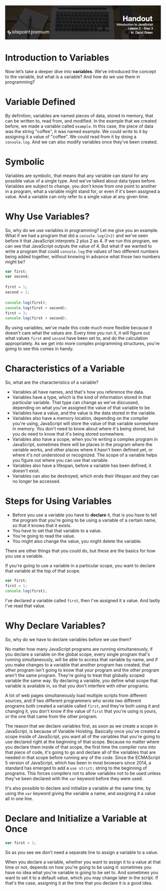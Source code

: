 ![](headings/introjs2.3.jpg)

# Introduction to Variables

Now let’s take a deeper dive into **variables**. We’ve introduced the concept to the variable, but what is a variable? And how do we use them in programming?

# Variable Defined

By definition, variables are named pieces of data, stored in memory, that can be written to, read from, and modified. In the example that we created before, we made a variable called `example`. In this case, the piece of data was the string "coffee", it was named example. We could write to it by assigning it a value of "coffee". We could read from it by doing a `console.log`. And we can also modify variables once they've been created.

# Symbolic

Variables are symbolic, that means that any variable can stand for any possible value of a single type. And we've talked about data types before. Variables are subject to change, you don't know from one point to another in a program, what a variable might stand for, or even if it's been assigned a value. And a variable can only refer to a single value at any given time.

# Why Use Variables?

So, why do we use variables in programming? Let me give you an example. What if we had a program that did a `console.log(2+2)` and we've seen before it that JavaScript interprets 2 plus 2 as 4. If we run this program, we can see that JavaScript outputs the value of 4. But what if we wanted to write a program that could `console.log` the values of two different numbers being added together, without knowing in advance what those two numbers might be?

```js
var first;
var second;

first = 1;
second = 2;

console.log(first);
console.log(first + second);
first = 3;
console.log(first + second);
```

By using variables, we've made this code much more flexible because it doesn't care what the values are. Every time you run it, it will figure out what values `first` and `second` have been set to, and do the calculation appropriately. As we get into more complex programming structures, you're going to see this comes in handy.

# Characteristics of a Variable

So, what are the characteristics of a variable?

* Variables all have names, and that's how you reference the data.
* Variables have a type, which is the kind of information stored in that particular variable. That type can change as we've discussed, depending on what you've assigned the value of that variable to be.
* Variables have a value, and the value is the data stored in the variable.
* Variables also have a memory location, depending on the compiler you're using, JavaScript will store the value of that variable somewhere in memory. You don't need to know about where it's being stored, but you do need to know that it's being stored somewhere. 
* Variables also have a scope, when you're writing a complex program in JavaScript, sometimes there will be places in the program where the variable works, and other places where it hasn't been defined yet, or where it's not understood or recognized. The scope of a variable helps you figure out where you can use that variable.
* Variables also have a lifespan, before a variable has been defined, it doesn't exist.
* Variables can also be destroyed, which ends their lifespan and they can no longer be accessed.

# Steps for Using Variables

* Before you use a variable you have to **declare** it, that is you have to tell the program that you're going to be using a variable of a certain name, so that it knows that it exists.
* You have to set that that variable to a value.
* You're going to read the value.
* You might also change the value, you might delete the variable. 

There are other things that you could do, but these are the basics for how you use a variable.

If you're going to use a variable in a particular scope, you want to declare that variable at the top of that scope.

```js
var first;
first = 1;
console.log(first);
```

I've declared a variable called `first`, then I've assigned it a value. And lastly I've read that value.

# Why Declare Variables?

So, why do we have to declare variables before we use them?

No matter how many JavaScript programs are running simultaneously, if you declare a variable on the global scope, every single program that's running simultaneously, will be able to access that variable by name, and if you make changes to a variable that another program has created, that other program isn't going to know that your program and the other program aren't the same program. They're going to treat that globally scoped variable the same way. By declaring a variable, you define what scope that variable is available in, so that you don't interfere with other programs.

A lot of web pages simultaneously load multiple scripts from different sources, and if two different programmers who wrote two different programs both created a variable called `first`, and they're both using it and changing it, you don't know if the value of `first` that you're using is yours, or the one that came from the other program. 

The reason that we declare variables first, as soon as we create a scope in JavaScript, is because of Variable Hoisting. Basically once you've created a scope inside of JavaScript, you want all of the variables that you're going to use declared right at the beginning of that scope. Because no matter where you declare them inside of that scope, the first time the compiler runs into that piece of code, it's going to go and declare all of the variables that are needed in that scope before running any of the code. Since the ECMAScript 5 version of JavaScript, which has been in most browsers since 2014, a standard has emerged to add a `use strict;` string to the beginning of programs. This forces compilers not to allow variables not to be used unless they've been declared with the `var` keyword before they were used.

It's also possible to declare and initialize a variable at the same time, by using the `var` keyword giving the variable a name, and assigning it a value all in one line.

# Declare and Initialize a Variable at Once

```js
var first = 1;
```

So as you see we don't need a separate line to assign a variable to a value.

When you declare a variable, whether you want to assign it to a value at that time or not, depends on how you're going to be using it: sometimes you have no idea what you're variable is going to be set to. And sometimes you want to set it to a default value, which you may change later in the script. If that's the case, assigning it at the time that you declare it is a good idea.